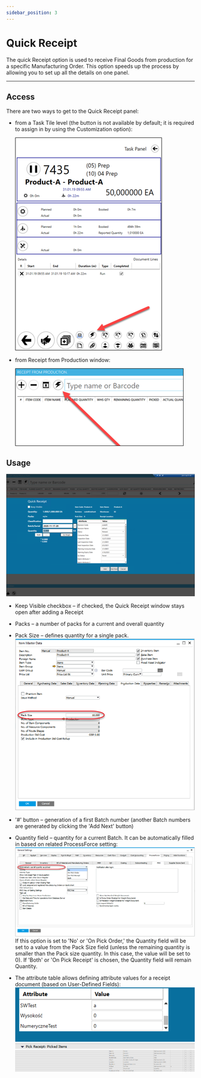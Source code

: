 ```yaml
---
sidebar_position: 3
---
```


# Quick Receipt

The quick Receipt option is used to receive Final Goods from production for a specific Manufacturing Order. This option speeds up the process by allowing you to set up all the details on one panel.

---

## Access

There are two ways to get to the Quick Receipt panel:

- from a Task Tile level (the button is not available by default; it is required to assign in by using the Customization option):

  ![Icon](./media/quick-receipt/quick-receipt.png)

- from Receipt from Production window:

  ![From Receipt from Production](./media/quick-receipt/pdc-from-rfp.png)

## Usage

![Quick Receipt Form](./media/quick-receipt/quick-receipt-form.png)

- Keep Visible checkbox – if checked, the Quick Receipt window stays open after adding a Receipt

- Packs – a number of packs for a current and overall quantity

- Pack Size – defines quantity for a single pack.
  ![Pack Size](./media/quick-receipt/pack-size.png)

- '#' button – generation of a first Batch number (another Batch numbers are generated by clicking the 'Add Next' button)

- Quantity field – quantity for a current Batch. It can be automatically filled in based on related ProcessForce setting:
  ![Quantity Field](./media/quick-receipt/quantity-field.png)
  If this option is set to 'No' or 'On Pick Order,' the Quantity field will be set to a value from the Pack Size field (unless the remaining quantity is smaller than the Pack size quantity. In this case, the value will be set to 0). If 'Both' or 'On Pick Receipt' is chosen, the Quantity field will remain Quantity.

- The attribute table allows defining attribute values for a receipt document (based on User-Defined Fields):
  ![Attribute](./media/quick-receipt/attribute-1.png)
  ![Attribute](./media/quick-receipt/attribute-2.png)
  ![Attribute](./media/quick-receipt/attribute-3.png)
